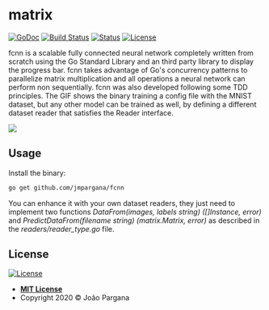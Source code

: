 # matrix
[![GoDoc](https://godoc.org/github.com/jmpargana/fcnn?status.svg)](https://godoc.org/github.com/jmpargana/fcnn)
[![Build Status](https://travis-ci.org/jmpargana/ged.svg?branch=master)](https://travis-ci.org/jmpargana/fcnn)
[![Status](https://travis-ci.org/jmpargana/matrix.svg?branch=master)](https://travis-ci.org/jmpargana/matrix)
[![License](http://img.shields.io/:license-mit-blue.svg?style=flat-square)](LICENSE)

fcnn is a scalable fully connected neural network completely written from scratch
              using the Go Standard Library and an third party library to display the progress bar.
            fcnn takes advantage of Go's concurrency patterns to parallelize matrix multiplication
            and all operations a neural network can perform non sequentially. fcnn was also
            developed following some TDD principles. The GIF shows the binary training a
            config file with the MNIST dataset, but any other model can be trained as well, by
            defining a different dataset reader that satisfies the Reader interface.

![](https://s3.eu-central-1.amazonaws.com/jmpargana.github.io/fcnn.gif)

## Usage


Install the binary:

```sh
go get github.com/jmpargana/fcnn
```

You can enhance it with your own dataset readers, they just need to implement two functions *DataFrom(images, labels string) ([]Instance, error)* and *PredictDataFrom(filename string) (matrix.Matrix, error)* as described in the *readers/reader_type.go* file. 


## License


[![License](http://img.shields.io/:license-mit-blue.svg?style=flat-square)](http://badges.mit-license.org)

- **[MIT License](LICENSE)**
- Copyright 2020 © João Pargana
